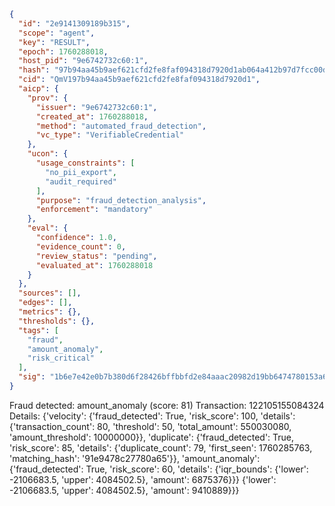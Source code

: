 ```json
{
  "id": "2e9141309189b315",
  "scope": "agent",
  "key": "RESULT",
  "epoch": 1760288018,
  "host_pid": "9e6742732c60:1",
  "hash": "97b94aa45b9aef621cfd2fe8faf094318d7920d1ab064a412b97d7fcc00d9dbe",
  "cid": "QmV197b94aa45b9aef621cfd2fe8faf094318d7920d1",
  "aicp": {
    "prov": {
      "issuer": "9e6742732c60:1",
      "created_at": 1760288018,
      "method": "automated_fraud_detection",
      "vc_type": "VerifiableCredential"
    },
    "ucon": {
      "usage_constraints": [
        "no_pii_export",
        "audit_required"
      ],
      "purpose": "fraud_detection_analysis",
      "enforcement": "mandatory"
    },
    "eval": {
      "confidence": 1.0,
      "evidence_count": 0,
      "review_status": "pending",
      "evaluated_at": 1760288018
    }
  },
  "sources": [],
  "edges": [],
  "metrics": {},
  "thresholds": {},
  "tags": [
    "fraud",
    "amount_anomaly",
    "risk_critical"
  ],
  "sig": "1b6e7e42e0b7b380d6f28426bffbbfd2e84aaac20982d19bb6474780153a612e"
}
```

Fraud detected: amount_anomaly (score: 81)
Transaction: 122105155084324
Details: {'velocity': {'fraud_detected': True, 'risk_score': 100, 'details': {'transaction_count': 80, 'threshold': 50, 'total_amount': 550030080, 'amount_threshold': 10000000}}, 'duplicate': {'fraud_detected': True, 'risk_score': 85, 'details': {'duplicate_count': 79, 'first_seen': 1760285763, 'matching_hash': '91e9478c27780a65'}}, 'amount_anomaly': {'fraud_detected': True, 'risk_score': 60, 'details': {'iqr_bounds': {'lower': -2106683.5, 'upper': 4084502.5}, 'amount': 6875376}}} {'lower': -2106683.5, 'upper': 4084502.5}, 'amount': 9410889}}}